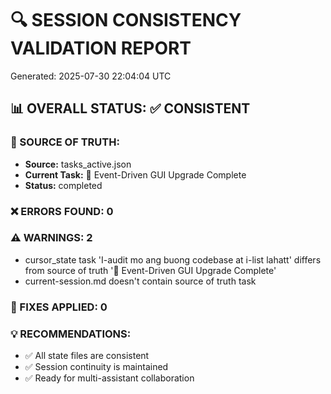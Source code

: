 
# 🔍 SESSION CONSISTENCY VALIDATION REPORT
Generated: 2025-07-30 22:04:04 UTC

## 📊 OVERALL STATUS: ✅ CONSISTENT

### 🎯 SOURCE OF TRUTH:
- **Source:** tasks_active.json
- **Current Task:** 🎉 Event-Driven GUI Upgrade Complete
- **Status:** completed

### ❌ ERRORS FOUND: 0

### ⚠️ WARNINGS: 2
- cursor_state task 'I-audit mo ang buong codebase at i-list lahatt' differs from source of truth '🎉 Event-Driven GUI Upgrade Complete'
- current-session.md doesn't contain source of truth task

### 🔧 FIXES APPLIED: 0

### 💡 RECOMMENDATIONS:
- ✅ All state files are consistent
- ✅ Session continuity is maintained
- ✅ Ready for multi-assistant collaboration
